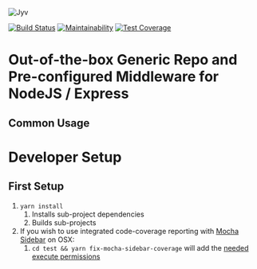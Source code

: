 ![Jyv](http://jyv.s3-website-us-east-1.amazonaws.com/jyv-logo.png)

[![Build Status](https://travis-ci.com/GUSCRAWFORD/jyv.svg?branch=master)](https://travis-ci.com/GUSCRAWFORD/jyv)
[![Maintainability](https://api.codeclimate.com/v1/badges/4ed8f46f4aa08e1ee410/maintainability)](https://codeclimate.com/github/GUSCRAWFORD/jyv/maintainability)
[![Test Coverage](https://api.codeclimate.com/v1/badges/4ed8f46f4aa08e1ee410/test_coverage)](https://codeclimate.com/github/GUSCRAWFORD/jyv/test_coverage)

# Out-of-the-box Generic Repo and Pre-configured Middleware for NodeJS / Express

## Common Usage

# Developer Setup

## First Setup

1. `yarn install`
   1. Installs sub-project dependencies
   2. Builds sub-projects
2. If you wish to use integrated code-coverage reporting with [Mocha Sidebar](https://marketplace.visualstudio.com/items?itemName=maty.vscode-mocha-sidebar) on OSX:
   1. `cd test && yarn fix-mocha-sidebar-coverage` will add the [needed execute permissions](https://github.com/maty21/mocha-sidebar/issues/167)